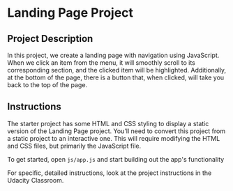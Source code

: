 # Landing Page Project

## Project Description

In this project, we create a landing page with navigation using JavaScript. When we click an item from the menu, it will smoothly scroll to its corresponding section, and the clicked item will be highlighted. Additionally, at the bottom of the page, there is a button that, when clicked, will take you back to the top of the page.

## Instructions

The starter project has some HTML and CSS styling to display a static version of the Landing Page project. You'll need to convert this project from a static project to an interactive one. This will require modifying the HTML and CSS files, but primarily the JavaScript file.

To get started, open `js/app.js` and start building out the app's functionality

For specific, detailed instructions, look at the project instructions in the Udacity Classroom.
